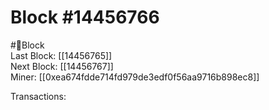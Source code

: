 
Block #14456766
===============
  
#🧊Block  
Last Block: [[14456765]]  
Next Block: [[14456767]]  
Miner: [[0xea674fdde714fd979de3edf0f56aa9716b898ec8]]  

 Transactions:
